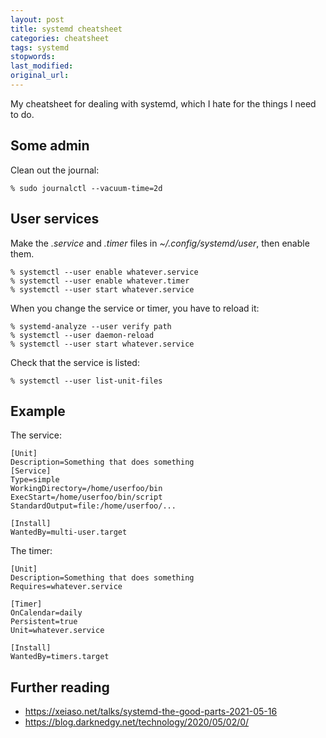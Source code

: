 ```yaml
---
layout: post
title: systemd cheatsheet
categories: cheatsheet
tags: systemd
stopwords:
last_modified:
original_url:
---
```


My cheatsheet for dealing with systemd, which I hate for the things I need to do.

<!--more-->

## Some admin

Clean out the journal:

	% sudo journalctl --vacuum-time=2d

## User services

Make the *.service* and *.timer* files in *~/.config/systemd/user*, then enable them.

	% systemctl --user enable whatever.service
	% systemctl --user enable whatever.timer
	% systemctl --user start whatever.service

When you change the service or timer, you have to reload it:

	% systemd-analyze --user verify path
	% systemctl --user daemon-reload
	% systemctl --user start whatever.service

Check that the service is listed:

	% systemctl --user list-unit-files

## Example

The service:

	[Unit]
	Description=Something that does something
	[Service]
	Type=simple
	WorkingDirectory=/home/userfoo/bin
	ExecStart=/home/userfoo/bin/script
	StandardOutput=file:/home/userfoo/...

	[Install]
	WantedBy=multi-user.target

The timer:

	[Unit]
	Description=Something that does something
	Requires=whatever.service

	[Timer]
	OnCalendar=daily
	Persistent=true
	Unit=whatever.service

	[Install]
	WantedBy=timers.target

## Further reading

* https://xeiaso.net/talks/systemd-the-good-parts-2021-05-16
* https://blog.darknedgy.net/technology/2020/05/02/0/
